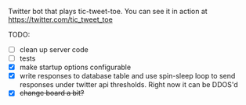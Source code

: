 Twitter bot that plays tic-tweet-toe. You can see it in action at https://twitter.com/tic_tweet_toe

TODO:

- [ ] clean up server code
- [ ] tests
- [X] make startup options configurable
- [X] write responses to database table and use spin-sleep loop to send responses under twitter api thresholds.  Right now it can be DDOS'd
- [X] ~~change board a bit?~~
